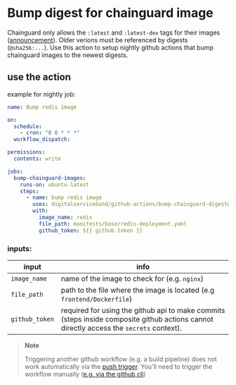 # Bump digest for chainguard image

Chainguard only allows the `:latest` and `:latest-dev` tags for their images ([announcement](https://www.chainguard.dev/unchained/a-guide-on-how-to-use-chainguard-images-for-public-catalog-tier-users)). Older verions must be referenced by digests (`@sha256:...`). Use this action to setup nightly github actions that bump chainguard images to the newest digests.

## use the action

example for nightly job:

```yaml
name: Bump redis image

on:
  schedule:
    - cron: "0 0 * * *"
  workflow_dispatch:

permissions:
  contents: write

jobs:
  bump-chainguard-images:
    runs-on: ubuntu-latest
    steps:
      - name: bump redis image
        uses: digitalservicebund/github-actions/bump-chainguard-digest@961e1cd525f8af56785a024bafc2b3b6a2f7449a
        with:
          image_name: redis
          file_path: manifests/base/redis-deployment.yaml
          github_token: ${{ github.token }}
```

### inputs:

| input          | info                                                                                                                                    |
| -------------- | --------------------------------------------------------------------------------------------------------------------------------------- |
| `image_name`   | name of the image to check for (e.g. `nginx`)                                                                                           |
| `file_path`    | path to the file where the image is located (e.g `frontend/Dockerfile`)                                                                 |
| `github_token` | required for using the github api to make commits (steps inside composite github actions cannot directly access the `secrets` context). |

> **Note**
>
> Triggering another github workflow (e.g. a build pipeline) does not work automatically via the [push trigger](https://docs.github.com/en/actions/using-workflows/events-that-trigger-workflows#push). You'll need to trigger the workflow manually ([e.g. via the github cli](https://github.com/digitalservicebund/ris-backend-service/blob/141a80325c271fa0a6f36ca5a6a03618fe110142/.github/workflows/bump_images.yml#L28))
